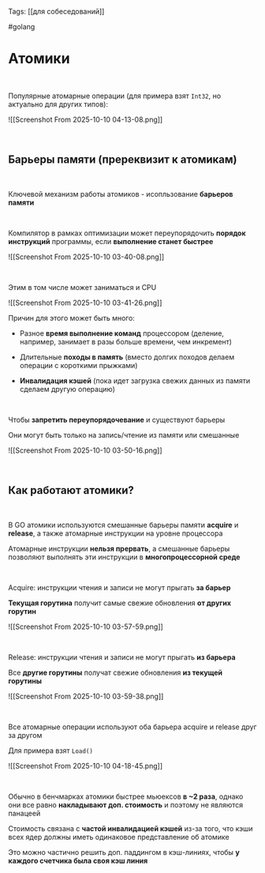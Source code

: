 Tags: [[для собеседований]]

#golang 



# Атомики


&emsp;

Популярные атомарные операции (для примера взят `Int32`, но актуально для других типов):

![[Screenshot From 2025-10-10 04-13-08.png]]

&emsp;

## Барьеры памяти (пререквизит к атомикам)

&emsp;

Ключевой механизм работы атомиков - исопльзование **барьеров памяти**

&emsp;

Компилятор в рамках оптимизации может переупорядочить **порядок инструкций** программы, если **выполнение станет быстрее**

![[Screenshot From 2025-10-10 03-40-08.png]]

&emsp;

Этим в том числе может заниматься и CPU

![[Screenshot From 2025-10-10 03-41-26.png]]

Причин для этого может быть много:

- Разное **время выполнение команд** процессором (деление, например, занимает в разы больше времени, чем инкремент)
  
- Длительные **походы в память** (вместо долгих походов делаем операции с короткими прыжками)

- **Инвалидация кэшей** (пока идет загрузка свежих данных из памяти сделаем другую операцию)

&emsp;

Чтобы **запретить переупорядочевание** и существуют барьеры

Они могут быть только на запись/чтение из памяти или смешанные 

![[Screenshot From 2025-10-10 03-50-16.png]]

&emsp;
## Как работают атомики?

&emsp;

В GO атомики используются смешанные барьеры памяти **acquire** и **release**, а также атомарные инструкции на уровне процессора

Атомарные инструкции **нельзя прервать**, а смешанные барьеры позволяют выполнять эти инструкции в **многопроцессорной среде**

&emsp;

Acquire: инструкции чтения и записи не могут прыгать **за барьер**

**Текущая горутина** получит самые свежие обновления **от других горутин**

![[Screenshot From 2025-10-10 03-57-59.png]]

&emsp;

Release: инструкции чтения и записи не могут прыгать **из барьера**

Все **другие горутины** получат свежие обновления **из текущей горутины**

![[Screenshot From 2025-10-10 03-59-38.png]]

&emsp;

Все атомарные операции используют оба барьера acquire и release друг за другом

Для примера взят `Load()`

![[Screenshot From 2025-10-10 04-18-45.png]]

&emsp;

Обычно в бенчмарках атомики быстрее мьюексов **в ~2 раза**, однако они все равно **накладывают доп. стоимость** и поэтому не являются панацеей

Стоимость связана с **частой инвалидацией кэшей** из-за того, что кэши всех ядер должны иметь одинаковое представление об атомике

Это можно частично решить доп. паддингом в кэш-линиях, чтобы **у каждого счетчика была своя кэш линия**


